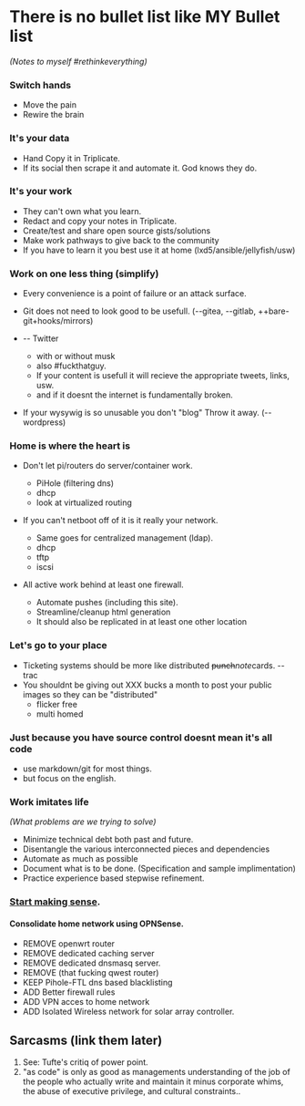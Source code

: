 # There is no bullet list like MY Bullet list

*(Notes to myself #rethinkeverything)*

### Switch hands

* Move the pain
* Rewire the brain

### It's your data

* Hand Copy it in Triplicate.
* If its social then scrape it and automate it. God knows they do.

### It's your work

* They can't own what you learn.
* Redact and copy your notes in Triplicate.
* Create/test and share open source gists/solutions
* Make work pathways to give back to the community
* If you have to learn it you best use it at home (lxd5/ansible/jellyfish/usw)

### Work on one less thing (simplify)

* Every convenience is a point of failure or an attack surface.
* Git does not need to look good to be usefull. (--gitea, --gitlab, ++bare-git+hooks/mirrors)
* -- Twitter
  * with or without musk
  * also #fuckthatguy.
  * If your content is usefull it will recieve the appropriate tweets, links, usw.
  * and if it doesnt the internet is fundamentally broken.

* If your wysywig is so unusable you don't "blog" Throw it away. (--wordpress)  

### Home is where the heart is

* Don't let pi/routers do server/container work.
  * PiHole (filtering dns)
  * dhcp
  * look at virtualized routing

* If you can't netboot off of it is it really your network.

  * Same goes for centralized management (ldap).
  * dhcp
  * tftp
  * iscsi

* All active work behind at least one firewall.
  * Automate pushes (including this site).
  * Streamline/cleanup html generation
  * It should also be replicated in at least one other location

### Let's go to your place

* Ticketing systems should be more like distributed <del>punch</del><i>note</i>cards. --trac
* You shouldnt be giving out XXX bucks a month to post your public images so they can be "distributed"
  * flicker free
  * multi homed

### Just because you have source control doesnt mean it's all code

* use markdown/git for most things.
* but focus on the english.

### Work imitates life

*(What problems are we trying to solve)*

* Minimize technical debt both past and future.
* Disentangle the various interconnected pieces and dependencies
* Automate as much as possible
* Document what is to be done. (Specification and sample implimentation)
* Practice experience based stepwise refinement.

### [Start making sense](sense/).

#### Consolidate home network using OPNSense.
- REMOVE openwrt router
- REMOVE dedicated caching server
- REMOVE dedicated dnsmasq server.
- REMOVE (that fucking qwest router)
- KEEP Pihole-FTL dns based blacklisting
- ADD Better firewall rules
- ADD VPN acces to home network
- ADD Isolated Wireless network for solar array controller.
## Sarcasms (link them later)

1. See: Tufte's critiq of power point.
2. "as code" is only as good as managements understanding of the job of the people who actually write and maintain it minus corporate whims, the abuse of executive privilege, and cultural constraints..
